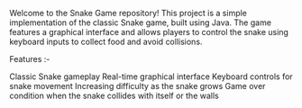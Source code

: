Welcome to the Snake Game repository! This project is a simple implementation of the classic Snake game, built using Java. 
The game features a graphical interface and allows players to control the snake using keyboard inputs to collect food and avoid collisions.

Features :-

Classic Snake gameplay
Real-time graphical interface
Keyboard controls for snake movement
Increasing difficulty as the snake grows
Game over condition when the snake collides with itself or the walls
